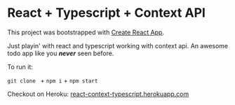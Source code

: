 # React + Typescript + Context API

This project was bootstrapped with [Create React App](https://github.com/facebook/create-react-app).

Just playin' with react and typescript working with context api. An awesome todo app like you ***never*** seen before.

To run it:

`git clone ` + `npm i` + `npm start`

Checkout on Heroku: [react-context-typescript.herokuapp.com](https://react-context-typescript.herokuapp.com)
